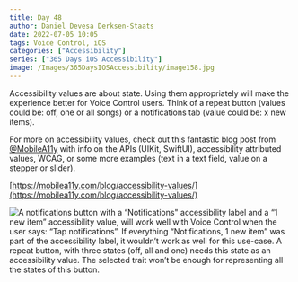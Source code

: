 ```yaml
---
title: Day 48
author: Daniel Devesa Derksen-Staats
date: 2022-07-05 10:05
tags: Voice Control, iOS
categories: ["Accessibility"]
series: ["365 Days iOS Accessibility"]
image: /Images/365DaysIOSAccessibility/image158.jpg
---
```


Accessibility values are about state. Using them appropriately will make the experience better for Voice Control users. Think of a repeat button (values could be: off, one or all songs) or a notifications tab (value could be: x new items).  

For more on accessibility values, check out this fantastic blog post from [@MobileA11y](https://twitter.com/MobileA11y) with info on the APIs (UIKit, SwiftUI), accessibility attributed values, WCAG, or some more examples (text in a text field, value on a stepper or slider).

[https://mobilea11y.com/blog/accessibility-values/](https://mobilea11y.com/blog/accessibility-values/)

![A notifications button with a “Notifications" accessibility label and a “1 new item” accessibility value, will work well with Voice Control when the user says: “Tap notifications”. If everything “Notifications, 1 new item” was part of the accessibility label, it wouldn’t work as well for this use-case. A repeat button, with three states (off, all and one) needs this state as an accessibility value. The selected trait won’t be enough for representing all the states of this button.](/Images/365DaysIOSAccessibility/image158.jpg)



